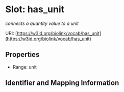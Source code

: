 # Slot: has_unit
_connects a quantity value to a unit_


URI: [https://w3id.org/biolink/vocab/has_unit](https://w3id.org/biolink/vocab/has_unit)



<!-- no inheritance hierarchy -->


## Properties

 * Range: unit



## Identifier and Mapping Information





